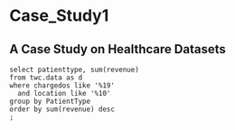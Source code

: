 # Case_Study1
## A Case Study on Healthcare Datasets




```
select patienttype, sum(revenue)
from twc.data as d
where chargedos like '%19'
  and location like '%10'
group by PatientType
order by sum(revenue) desc
;
```
